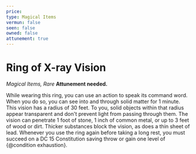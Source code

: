 ```yaml
---
price: 
type: Magical Items
vermun: false
seen: false
owned: false
attunement: true
---
```

# Ring of X-ray Vision

*Magical Items, Rare* **Attunement needed.**

While wearing this ring, you can use an action to speak its command word. When you do so, you can see into and through solid matter for 1 minute. This vision has a radius of 30 feet. To you, solid objects within that radius appear transparent and don't prevent light from passing through them. The vision can penetrate 1 foot of stone, 1 inch of common metal, or up to 3 feet of wood or dirt. Thicker substances block the vision, as does a thin sheet of lead. Whenever you use the ring again before taking a long rest, you must succeed on a DC 15 Constitution saving throw or gain one level of {@condition exhaustion}.